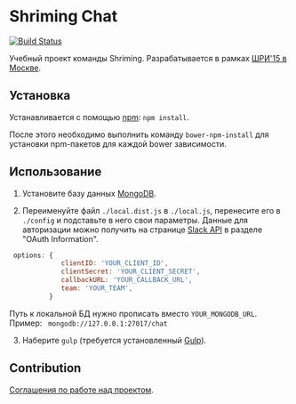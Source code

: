 # Shriming Chat
[![Build Status](https://travis-ci.org/shriming/chat.svg)](https://travis-ci.org/shriming/chat)

Учебный проект команды Shriming. Разрабатывается в рамках [ШРИ'15 в Москве](https://academy.yandex.ru/events/shri/).

## Установка

Устанавливается с помощью [npm](https://npmjs.org): `npm install`.

После этого необходимо выполнить команду `bower-npm-install` для установки npm-пакетов для каждой bower зависимости.

## Использование

 1) Установите базу данных [MongoDB](https://www.mongodb.org/).

 2) Переименуйте файл `./local.dist.js` в `./local.js`, перенесите его в `./config` и подставьте в него свои параметры.
    Данные для авторизации можно получить на странице [Slack API](https://api.slack.com/applications) в разделе "OAuth Information".

```javascript
 options: {
             clientID: 'YOUR_CLIENT_ID',
             clientSecret: 'YOUR_CLIENT_SECRET',
             callbackURL: 'YOUR_CALLBACK_URL',
             team: 'YOUR_TEAM',
          }
```

Путь к локальной БД нужно прописать вместо `YOUR_MONGODB_URL`.
Пример: ` mongodb://127.0.0.1:27017/chat`

 3) Наберите `gulp` (требуется установленный [Gulp](http://gulpjs.com/)).


## Contribution

[Соглашения по работе над проектом](https://github.com/shriming/chat/wiki).
